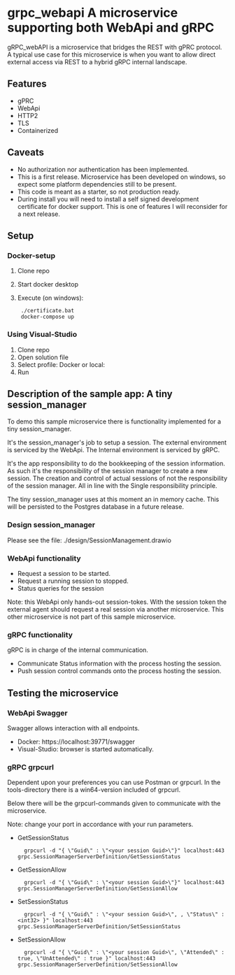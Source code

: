 # grpc_webapi A microservice supporting both WebApi and gRPC


gRPC_webAPI is a microservice that bridges the REST with  gPRC protocol. A typical use case for this microservice is when you want to allow direct external access via REST to a hybrid gRPC internal landscape.

## Features
- gPRC
- WebApi
- HTTP2
- TLS
- Containerized

## Caveats
- No authorization nor authentication has been implemented.
- This is a first release. Microservice has been developed on windows, so expect some platform dependencies still to be present.
- This code is meant as a starter, so not production ready.
- During install you will need to install a self signed development certificate for docker support. This is one of features I will reconsider for a next release. 

## Setup

### Docker-setup
1. Clone repo
2. Start docker desktop
3. Execute (on windows):

        ./certificate.bat    
        docker-compose up


### Using Visual-Studio
1. Clone repo
2. Open solution file
3. Select profile: Docker or local:
4. Run

## Description of the sample app: A tiny session_manager
To demo this sample microservice there is functionality implemented for a tiny session_manager. 

It's the session_manager's job to setup a session. The external environment is serviced by the WebApi. The Internal environment is serviced by gRPC.

It's the app responsibility to do the bookkeeping of the session information. As such it's the responsibility of the session manager to create  a new session. The creation and control of actual sessions of not the responsibility of the session manager. All in line with the Single responsibility principle.  

The tiny session_manager uses at this moment an in memory cache. This will be persisted to the Postgres database in a future release. 

### Design session_manager

Please see the file: ./design/SessionManagement.drawio

### WebApi functionality
- Request a session to be started.
- Request a running session to stopped.  
- Status queries for the session

Note: this WebApi only hands-out session-tokes. With the session token the external agent should request a real session via another microservice. This other microservice is not part of this sample microservice. 

### gRPC functionality
gRPC is in charge of the internal communication.
- Communicate Status information with the process hosting the session.
- Push session control commands onto the process hosting the session. 

## Testing the microservice

### WebApi Swagger

Swagger allows interaction with all endpoints. 
- Docker: https://localhost:39771/swagger
- Visual-Studio: browser is started automatically.

### gRPC grpcurl

Dependent upon your preferences you can use Postman or grpcurl. In the tools-directory there is a win64-version included of grpcurl. 

Below there will be the grpcurl-commands given to communicate with the microservice.

Note: change your port in accordance with your run parameters.

- GetSessionStatus

        grpcurl -d "{ \"Guid\" : \"<your session Guid>\"}" localhost:443 grpc.SessionManagerServerDefinition/GetSessionStatus

- GetSessionAllow

        grpcurl -d "{ \"Guid\" : \"<your session Guid>\"}" localhost:443 grpc.SessionManagerServerDefinition/GetSessionAllow


- SetSessionStatus

        grpcurl -d "{ \"Guid\" : \"<your session Guid>\", , \"Status\" : <int32> }" localhost:443 grpc.SessionManagerServerDefinition/SetSessionStatus

- SetSessionAllow

        grpcurl -d "{ \"Guid\" : \"<your session Guid>\", \"Attended\" : true, \"UnAttended\" : true }" localhost:443 grpc.SessionManagerServerDefinition/SetSessionAllow


